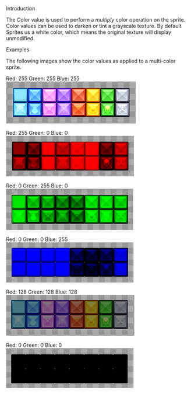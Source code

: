 Introduction

The Color value is used to perform a _multiply_ color operation on the sprite. Color values can be used to darken or tint a grayscale texture. By default Sprites us a white color, which means the original texture will display unmodified.

Examples

The following images show the color values as applied to a multi-color sprite.

Red: 255
Green: 255
Blue: 255
![](Sprite.Color_WhiteColorGum.png)


Red: 255
Green: 0
Blue: 0
![](Sprite.Color_RedColorGum.png)


Red: 0
Green: 255
Blue: 0
![](Sprite.Color_GreenColorGum.png)


Red: 0
Green: 0
Blue: 255
![](Sprite.Color_BlueColorGum.png)


Red: 128
Green: 128
Blue: 128
![](Sprite.Color_DarkColorGum.png)


Red: 0
Green: 0
Blue: 0
![](Sprite.Color_BlackColorGum.png)
